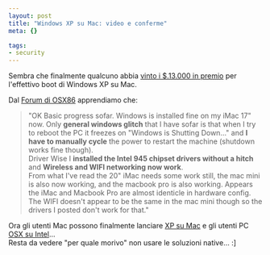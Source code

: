```yaml
--- 
layout: post
title: "Windows XP su Mac: video e conferme"
meta: {}

tags: 
- security
---
```

Sembra che finalmente qualcuno abbia [vinto i $.13.000 in premio](http://onmac.net/) per l'effettivo boot di Windows XP su Mac.  

Dal [Forum di OSX86](http://forum.osx86project.org/index.php?s=&showtopic=11731&view=findpost&p=76616) apprendiamo che:

>"OK Basic progress sofar. Windows is installed fine on my iMac 17" now. Only **general windows glitch** that I have sofar is that when I try to reboot the PC it freezes on "Windows is Shutting Down..." and **I have to manually cycle** the power to restart the machine (shutdown works fine though).  
> Driver Wise I **installed the Intel 945 chipset drivers without a hitch** and **Wireless and WIFI networking now work**.  
> From what I've read the 20" iMac needs some work still, the mac mini is also now working, and the macbook pro is also working. Appears the iMac and Macbook Pro are almost identicle in hardware config. The WIFI doesn't appear to be the same in the mac mini though so the drivers I posted don't work for that."

Ora gli utenti Mac possono finalmente lanciare [XP su Mac](http://onmac.net/) e gli utenti PC [OSX su Intel](http://osx86project.org)...  
Resta da vedere "per quale morivo" non usare le soluzioni native... :] 
